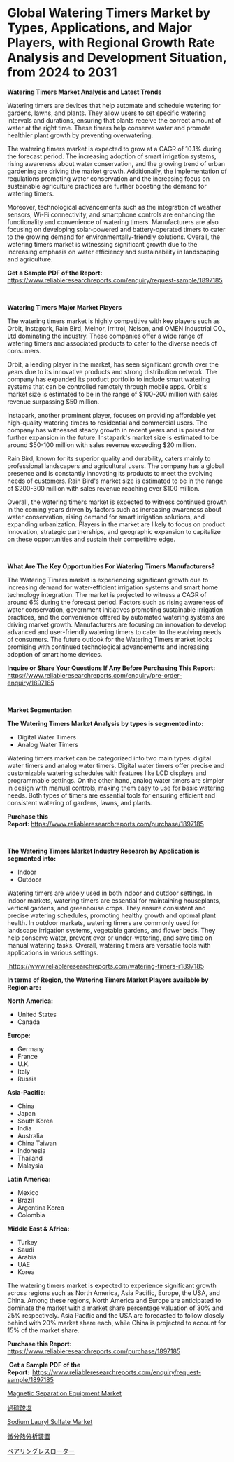 <p><h1>Global Watering Timers Market by Types, Applications, and Major Players, with Regional Growth Rate Analysis and Development Situation, from 2024 to 2031</h1></p><p><strong>Watering Timers Market Analysis and Latest Trends</strong></p>
<p><p>Watering timers are devices that help automate and schedule watering for gardens, lawns, and plants. They allow users to set specific watering intervals and durations, ensuring that plants receive the correct amount of water at the right time. These timers help conserve water and promote healthier plant growth by preventing overwatering.</p><p>The watering timers market is expected to grow at a CAGR of 10.1% during the forecast period. The increasing adoption of smart irrigation systems, rising awareness about water conservation, and the growing trend of urban gardening are driving the market growth. Additionally, the implementation of regulations promoting water conservation and the increasing focus on sustainable agriculture practices are further boosting the demand for watering timers.</p><p>Moreover, technological advancements such as the integration of weather sensors, Wi-Fi connectivity, and smartphone controls are enhancing the functionality and convenience of watering timers. Manufacturers are also focusing on developing solar-powered and battery-operated timers to cater to the growing demand for environmentally-friendly solutions. Overall, the watering timers market is witnessing significant growth due to the increasing emphasis on water efficiency and sustainability in landscaping and agriculture.</p></p>
<p><strong>Get a Sample PDF of the Report:&nbsp;</strong> <a href="https://www.reliableresearchreports.com/enquiry/request-sample/1897185">https://www.reliableresearchreports.com/enquiry/request-sample/1897185</a></p>
<p>&nbsp;</p>
<p><strong>Watering Timers Major Market Players</strong></p>
<p><p>The watering timers market is highly competitive with key players such as Orbit, Instapark, Rain Bird, Melnor, Irritrol, Nelson, and OMEN Industrial CO., Ltd dominating the industry. These companies offer a wide range of watering timers and associated products to cater to the diverse needs of consumers.</p><p>Orbit, a leading player in the market, has seen significant growth over the years due to its innovative products and strong distribution network. The company has expanded its product portfolio to include smart watering systems that can be controlled remotely through mobile apps. Orbit's market size is estimated to be in the range of $100-200 million with sales revenue surpassing $50 million.</p><p>Instapark, another prominent player, focuses on providing affordable yet high-quality watering timers to residential and commercial users. The company has witnessed steady growth in recent years and is poised for further expansion in the future. Instapark's market size is estimated to be around $50-100 million with sales revenue exceeding $20 million.</p><p>Rain Bird, known for its superior quality and durability, caters mainly to professional landscapers and agricultural users. The company has a global presence and is constantly innovating its products to meet the evolving needs of customers. Rain Bird's market size is estimated to be in the range of $200-300 million with sales revenue reaching over $100 million.</p><p>Overall, the watering timers market is expected to witness continued growth in the coming years driven by factors such as increasing awareness about water conservation, rising demand for smart irrigation solutions, and expanding urbanization. Players in the market are likely to focus on product innovation, strategic partnerships, and geographic expansion to capitalize on these opportunities and sustain their competitive edge.</p></p>
<p>&nbsp;</p>
<p><strong>What Are The Key Opportunities For Watering Timers Manufacturers?</strong></p>
<p><p>The Watering Timers market is experiencing significant growth due to increasing demand for water-efficient irrigation systems and smart home technology integration. The market is projected to witness a CAGR of around 6% during the forecast period. Factors such as rising awareness of water conservation, government initiatives promoting sustainable irrigation practices, and the convenience offered by automated watering systems are driving market growth. Manufacturers are focusing on innovation to develop advanced and user-friendly watering timers to cater to the evolving needs of consumers. The future outlook for the Watering Timers market looks promising with continued technological advancements and increasing adoption of smart home devices.</p></p>
<p><strong>Inquire or Share Your Questions If Any Before Purchasing This Report:</strong> <a href="https://www.reliableresearchreports.com/enquiry/pre-order-enquiry/1897185">https://www.reliableresearchreports.com/enquiry/pre-order-enquiry/1897185</a></p>
<p>&nbsp;</p>
<p><strong>Market Segmentation</strong></p>
<p><strong>The Watering Timers Market Analysis by types is segmented into:</strong></p>
<p><ul><li>Digital Water Timers</li><li>Analog Water Timers</li></ul></p>
<p><p>Watering timers market can be categorized into two main types: digital water timers and analog water timers. Digital water timers offer precise and customizable watering schedules with features like LCD displays and programmable settings. On the other hand, analog water timers are simpler in design with manual controls, making them easy to use for basic watering needs. Both types of timers are essential tools for ensuring efficient and consistent watering of gardens, lawns, and plants.</p></p>
<p><strong>Purchase this Report:&nbsp;</strong><a href="https://www.reliableresearchreports.com/purchase/1897185">https://www.reliableresearchreports.com/purchase/1897185</a></p>
<p>&nbsp;</p>
<p><strong>The Watering Timers Market Industry Research by Application is segmented into:</strong></p>
<p><ul><li>Indoor</li><li>Outdoor</li></ul></p>
<p><p>Watering timers are widely used in both indoor and outdoor settings. In indoor markets, watering timers are essential for maintaining houseplants, vertical gardens, and greenhouse crops. They ensure consistent and precise watering schedules, promoting healthy growth and optimal plant health. In outdoor markets, watering timers are commonly used for landscape irrigation systems, vegetable gardens, and flower beds. They help conserve water, prevent over or under-watering, and save time on manual watering tasks. Overall, watering timers are versatile tools with applications in various settings.</p></p>
<p><a href="https://www.reliableresearchreports.com/watering-timers-r1897185">&nbsp;https://www.reliableresearchreports.com/watering-timers-r1897185</a></p>
<p><strong>In terms of Region, the Watering Timers Market Players available by Region are:</strong></p>
<p>
    <p> <strong> North America: </strong>
        <ul>
            <li>United States</li>
            <li>Canada</li>
        </ul>
        </p> 
    <p> <strong> Europe: </strong>
        <ul>
            <li>Germany</li>
            <li>France</li>
            <li>U.K.</li>
            <li>Italy</li>
            <li>Russia</li>
        </ul>
        </p> 
    <p> <strong> Asia-Pacific: </strong>
        <ul>
            <li>China</li>
            <li>Japan</li>
            <li>South Korea</li>
            <li>India</li>
            <li>Australia</li>
            <li>China Taiwan</li>
            <li>Indonesia</li>
            <li>Thailand</li>
            <li>Malaysia</li>
        </ul>
        </p> 
    <p> <strong> Latin America: </strong>
        <ul>
            <li>Mexico</li>
            <li>Brazil</li>
            <li>Argentina Korea</li>
            <li>Colombia</li>
        </ul>
        </p> 
    <p> <strong> Middle East & Africa: </strong>
        <ul>
            <li>Turkey</li>
            <li>Saudi</li>
            <li>Arabia</li>
            <li>UAE</li>
            <li>Korea</li>
        </ul>
    </p>
    </p>
<p><p>The watering timers market is expected to experience significant growth across regions such as North America, Asia Pacific, Europe, the USA, and China. Among these regions, North America and Europe are anticipated to dominate the market with a market share percentage valuation of 30% and 25% respectively. Asia Pacific and the USA are forecasted to follow closely behind with 20% market share each, while China is projected to account for 15% of the market share.</p></p>
<p><strong>Purchase this Report: </strong><a href="https://www.reliableresearchreports.com/purchase/1897185">https://www.reliableresearchreports.com/purchase/1897185</a></p>
<p>&nbsp;<strong>Get a Sample PDF of the Report:&nbsp;&nbsp;</strong><a href="https://www.reliableresearchreports.com/enquiry/request-sample/1897185">https://www.reliableresearchreports.com/enquiry/request-sample/1897185</a></p>
<p><strong></strong></p>
<p><p><a href="https://www.linkedin.com/pulse/magnetic-separation-equipment-market-exploring-share-trends-ysuuc?trackingId=lB%2FuROWfmytiDJR01Yo%2F1g%3D%3D">Magnetic Separation Equipment Market</a></p><p><a href="https://github.com/EstelWisozk1/Market-Research-Report-List-1/blob/main/739397835804.md">過硫酸塩</a></p><p><a href="https://issuu.com/reportprime-2/docs/sodium-lauryl-sulfate-market-size-2030.pptx">Sodium Lauryl Sulfate Market</a></p><p><a href="https://medium.com/@johndory19/%E7%86%B1%E5%B7%AE%E6%B3%95%E5%88%86%E6%9E%90%E8%A3%85%E7%BD%AE%E5%B8%82%E5%A0%B4-%E5%B8%82%E5%A0%B4%E3%82%B7%E3%82%A7%E3%82%A2-%E5%B8%82%E5%A0%B4%E3%83%88%E3%83%AC%E3%83%B3%E3%83%89-%E3%81%8A%E3%82%88%E3%81%B3%E5%B0%86%E6%9D%A5%E3%81%AE%E6%88%90%E9%95%B7%E3%82%92%E6%8E%A2%E3%82%8B-91e8e51862ae">微分熱分析装置</a></p><p><a href="https://medium.com/@urinalisis45667/%E3%83%99%E3%82%A2%E3%83%AA%E3%83%B3%E3%82%B0%E3%81%AE%E3%81%AA%E3%81%84%E3%83%AD%E3%83%BC%E3%82%BF%E3%83%BC%E5%B8%82%E5%A0%B4%E3%81%AE%E5%88%86%E6%9E%90%E3%81%A8-2024%E5%B9%B4%E3%81%8B%E3%82%892031%E5%B9%B4%E3%81%BE%E3%81%A7%E3%81%AE%E4%BA%88%E6%B8%AC%E3%82%B5%E3%82%A4%E3%82%BA-d124e3ea6fb3">ベアリングレスローター</a></p></p>